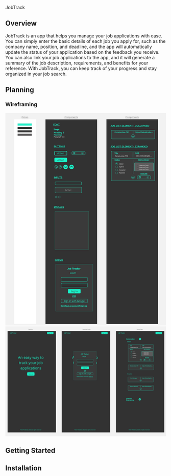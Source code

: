 
JobTrack

## Overview

 JobTrack is an app that helps you manage your job applications with ease. You can simply enter the basic details of each job you apply for, such as the company name, position, and deadline, and the app will automatically update the status of your application based on the feedback you receive. You can also link your job applications to the app, and it will generate a summary of the job description, requirements, and benefits for your reference. With JobTrack, you can keep track of your progress and stay organized in your job search.

## Planning
### Wireframing

<!-- ![Components](images/components.png)
![Landing](images/landing.png)
![Landing Login](images/landing_login.png)
![Homepage](images/homepage.png) -->
![Pages](images/pages.jpg)
![Components](images/components_.jpg)


## Getting Started

## Installation



